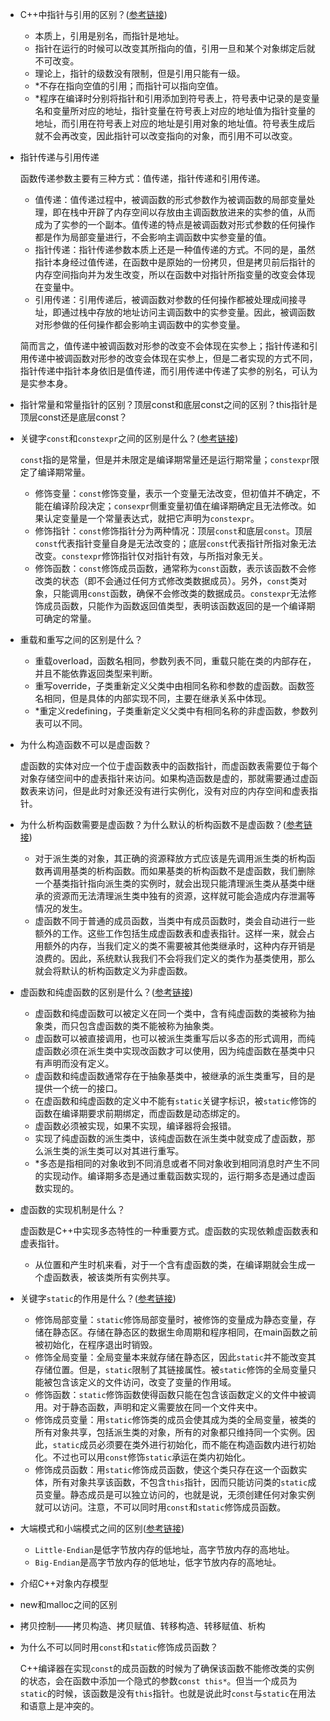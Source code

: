 + C++中指针与引用的区别？([参考链接](https://www.cnblogs.com/gxcdream/p/4805612.html))

  + 本质上，引用是别名，而指针是地址。
  + 指针在运行的时候可以改变其所指向的值，引用一旦和某个对象绑定后就不可改变。
  + 理论上，指针的级数没有限制，但是引用只能有一级。
  + *不存在指向空值的引用；而指针可以指向空值。
  + *程序在编译时分别将指针和引用添加到符号表上，符号表中记录的是变量名和变量所对应的地址，指针变量在符号表上对应的地址值为指针变量的地址，而引用在符号表上对应的地址是引用对象的地址值。符号表生成后就不会再改变，因此指针可以改变指向的对象，而引用不可以改变。

+ 指针传递与引用传递

  函数传递参数主要有三种方式：值传递，指针传递和引用传递。

  + 值传递：值传递过程中，被调函数的形式参数作为被调函数的局部变量处理，即在栈中开辟了内存空间以存放由主调函数放进来的实参的值，从而成为了实参的一个副本。值传递的特点是被调函数对形式参数的任何操作都是作为局部变量进行，不会影响主调函数中实参变量的值。
  + 指针传递：指针传递参数本质上还是一种值传递的方式。不同的是，虽然指针本身经过值传递，在函数中是原始的一份拷贝，但是拷贝前后指针的内存空间指向并为发生改变，所以在函数中对指针所指变量的改变会体现在变量中。
  + 引用传递：引用传递后，被调函数对参数的任何操作都被处理成间接寻址，即通过栈中存放的地址访问主调函数中的实参变量。因此，被调函数对形参做的任何操作都会影响主调函数中的实参变量。

  简而言之，值传递中被调函数对形参的改变不会体现在实参上；指针传递和引用传递中被调函数对形参的改变会体现在实参上，但是二者实现的方式不同，指针传递中指针本身依旧是值传递，而引用传递中传递了实参的别名，可认为是实参本身。

+ 指针常量和常量指针的区别？顶层const和底层const之间的区别？this指针是顶层const还是底层const？

  

+ 关键字```const```和```constexpr```之间的区别是什么？([参考链接](https://www.cnblogs.com/fortunely/p/14550145.html))

  ```const```指的是常量，但是并未限定是编译期常量还是运行期常量；```constexpr```限定了编译期常量。

  + 修饰变量：```const```修饰变量，表示一个变量无法改变，但初值并不确定，不能在编译阶段决定；```consexpr```侧重变量初值在编译期确定且无法修改。如果认定变量是一个常量表达式，就把它声明为```constexpr```。
  + 修饰指针：```const```修饰指针分为两种情况：顶层```const```和底层```const```。顶层```const```代表指针变量自身是无法改变的；底层```const```代表指针所指对象无法改变。```constexpr```修饰指针仅对指针有效，与所指对象无关。
  + 修饰函数：`const`修饰成员函数，通常称为`const`函数，表示该函数不会修改类的状态（即不会通过任何方式修改类数据成员）。另外，`const`类对象，只能调用`const`函数，确保不会修改类的数据成员。`constexpr`无法修饰成员函数，只能作为函数返回值类型，表明该函数返回的是一个编译期可确定的常量。

+ 重载和重写之间的区别是什么？

  + 重载overload，函数名相同，参数列表不同，重载只能在类的内部存在，并且不能依靠返回类型来判断。
  + 重写override，子类重新定义父类中由相同名称和参数的虚函数。函数签名相同，但是具体的内部实现不同，主要在继承关系中体现。
  + *重定义redefining，子类重新定义父类中有相同名称的非虚函数，参数列表可以不同。

+ 为什么构造函数不可以是虚函数？

  虚函数的实体对应一个位于虚函数表中的函数指针，而虚函数表需要位于每个对象存储空间中的虚表指针来访问。如果构造函数是虚的，那就需要通过虚函数表来访问，但是此时对象还没有进行实例化，没有对应的内存空间和虚表指针。

+ 为什么析构函数需要是虚函数？为什么默认的析构函数不是虚函数？([参考链接](https://blog.csdn.net/qq_42247231/article/details/105109709))

  + 对于派生类的对象，其正确的资源释放方式应该是先调用派生类的析构函数再调用基类的析构函数。而如果基类的析构函数不是虚函数，我们删除一个基类指针指向派生类的实例时，就会出现只能清理派生类从基类中继承的资源而无法清理派生类中独有的资源，这样就可能会造成内存泄漏等情况的发生。
  + 虚函数不同于普通的成员函数，当类中有成员函数时，类会自动进行一些额外的工作。这些工作包括生成虚函数表和虚表指针。这样一来，就会占用额外的内存，当我们定义的类不需要被其他类继承时，这种内存开销是浪费的。因此，系统默认我我们不会将我们定义的类作为基类使用，那么就会将默认的析构函数定义为非虚函数。

+ 虚函数和纯虚函数的区别是什么？([参考链接](https://www.cnblogs.com/inception6-lxc/p/8597326.html))

  + 虚函数和纯虚函数可以被定义在同一个类中，含有纯虚函数的类被称为抽象类，而只包含虚函数的类不能被称为抽象类。
  + 虚函数可以被直接调用，也可以被派生类重写后以多态的形式调用，而纯虚函数必须在派生类中实现改函数才可以使用，因为纯虚函数在基类中只有声明而没有定义。
  + 虚函数和纯虚函数通常存在于抽象基类中，被继承的派生类重写，目的是提供一个统一的接口。
  + 在虚函数和纯虚函数的定义中不能有```static```关键字标识，被```static```修饰的函数在编译期要求前期绑定，而虚函数是动态绑定的。
  + 虚函数必须被实现，如果不实现，编译器将会报错。
  + 实现了纯虚函数的派生类中，该纯虚函数在派生类中就变成了虚函数，那么派生类的派生类可以对其进行重写。
  + *多态是指相同的对象收到不同消息或者不同对象收到相同消息时产生不同的实现动作。编译期多态是通过重载函数实现的，运行期多态是通过虚函数实现的。

+ 虚函数的实现机制是什么？

  虚函数是C++中实现多态特性的一种重要方式。虚函数的实现依赖虚函数表和虚表指针。

  + 从位置和产生时机来看，对于一个含有虚函数的类，在编译期就会生成一个虚函数表，被该类所有实例共享。

+ 关键字```static```的作用是什么？([参考链接](https://blog.csdn.net/zzyzgg/article/details/89842744))

  + 修饰局部变量：```static```修饰局部变量时，被修饰的变量成为静态变量，存储在静态区。存储在静态区的数据生命周期和程序相同，在main函数之前被初始化，在程序退出时销毁。
  + 修饰全局变量：全局变量本来就存储在静态区，因此```static```并不能改变其存储位置。但是，```static```限制了其链接属性。被```static```修饰的全局变量只能被包含该定义的文件访问，改变了变量的作用域。
  + 修饰函数：```static```修饰函数使得函数只能在包含该函数定义的文件中被调用。对于静态函数，声明和定义需要放在同一个文件夹中。
  + 修饰成员变量：用```static```修饰类的成员会使其成为类的全局变量，被类的所有对象共享，包括派生类的对象，所有的对象都只维持同一个实例。因此，```static```成员必须要在类外进行初始化，而不能在构造函数内进行初始化。不过也可以用```const```修饰```static```承运在类内初始化。
  + 修饰成员函数：用```static```修饰成员函数，使这个类只存在这一个函数实体，所有对象共享该函数，不包含```this```指针，因而只能访问类的```static```成员变量。静态成员是可以独立访问的，也就是说，无须创建任何对象实例就可以访问。注意，不可以同时用```const```和```static```修饰成员函数。

+ 大端模式和小端模式之间的区别([参考链接](https://blog.csdn.net/ycc541/article/details/44494547))

  + ```Little-Endian```是低字节放内存的低地址，高字节放内存的高地址。
  + ```Big-Endian```是高字节放内存的低地址，低字节放内存的高地址。

+ 介绍C++对象内存模型

  

+ new和malloc之间的区别

  

+ 拷贝控制——拷贝构造、拷贝赋值、转移构造、转移赋值、析构

  

+ 为什么不可以同时用```const```和```static```修饰成员函数？

  C++编译器在实现```const```的成员函数的时候为了确保该函数不能修改类的实例的状态，会在函数中添加一个隐式的参数```const this*```。但当一个成员为```static```的时候，该函数是没有```this```指针。也就是说此时```const```与```static```在用法和语意上是冲突的。